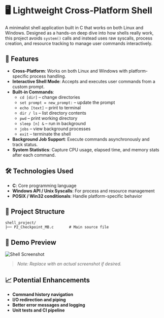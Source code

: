 # 🖥️ Lightweight Cross-Platform Shell

A minimalist shell application built in C that works on both Linux and Windows. Designed as a hands-on deep dive into how shells really work, this project avoids `system()` calls and instead uses raw syscalls, process creation, and resource tracking to manage user commands interactively.

## 🚀 Features

* **Cross-Platform**: Works on both Linux and Windows with platform-specific process handling.
* **Interactive Shell Mode**: Accepts and executes user commands from a custom prompt.
* **Built-in Commands**:
  * `cd [dir]` – change directories
  * `set prompt = new_prompt:` – update the prompt
  * `echo [text]` – print to terminal
  * `dir / ls` – list directory contents
  * `pwd` – print working directory
  * `sleep [n] &` – run in background
  * `jobs` – view background processes
  * `exit` – terminate the shell
* **Background Job Support**: Execute commands asynchronously and track status.
* **System Statistics**: Capture CPU usage, elapsed time, and memory stats after each command.

## 🛠️ Technologies Used

* **C**: Core programming language
* **Windows API / Unix Syscalls**: For process and resource management
* **POSIX / Win32 conditionals**: Handle platform-specific behavior

## 📂 Project Structure

```
shell_project/
├── P2_Checkpoint_MB.c       # Main source file
```

## 📸 Demo Preview

![Shell Screenshot](screenshot.png)

> *Note: Replace with an actual screenshot if desired.*

## 📈 Potential Enhancements

* **Command history navigation**
* **I/O redirection and piping**
* **Better error messages and logging**
* **Unit tests and CI pipeline**


